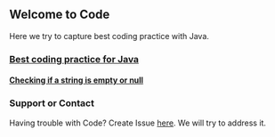 ## Welcome to Code

Here we try to capture best coding practice with Java.


### [Best coding practice for Java](https://github.com/hgvanpariya/code/blob/master/java/java_main.md)
#### [Checking if a string is empty or null](https://github.com/hgvanpariya/code/blob/master/java/Checking_if_a_string_is_empty_or_null.md)


### Support or Contact

Having trouble with Code? Create Issue [here](https://github.com/hgvanpariya/code/issues). We will try to address it.
